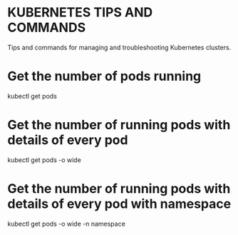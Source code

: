 # KUBERNETES TIPS AND COMMANDS
Tips and commands for managing and troubleshooting Kubernetes clusters.
# Get the number of pods running
kubectl get pods
# Get the number of running pods with details of every pod
kubectl get pods -o wide
# Get the number of running pods with details of every pod with namespace
kubectl get pods -o wide -n namespace
